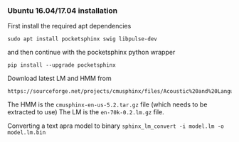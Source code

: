 ### Ubuntu 16.04/17.04 installation

First install the required apt dependencies
```
sudo apt install pocketsphinx swig libpulse-dev
```
and then continue with the pocketsphinx python wrapper
```
pip install --upgrade pocketsphinx
```

Download latest LM and HMM from
```
https://sourceforge.net/projects/cmusphinx/files/Acoustic%20and%20Language%20Models/US%20English/
```
The HMM is the `cmusphinx-en-us-5.2.tar.gz` file (which needs to be extracted to use)
The LM is the `en-70k-0.2.lm.gz` file.

Converting a text apra model to binary
`sphinx_lm_convert -i model.lm -o model.lm.bin`
